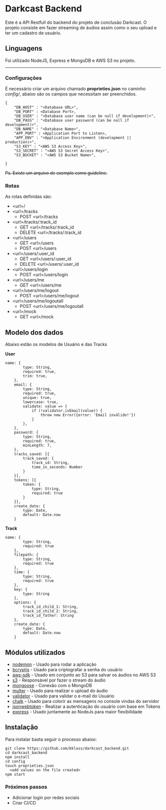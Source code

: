 # Darkcast Backend

Este é a API Restfull do backend do projeto de conclusão Darkcast.
O projeto consiste em fazer streaming de áudios assim como o seu upload e ter um cadastro de usuário.

## Linguagens

Foi utilizado NodeJS, Express e MongoDB e AWS S3 no projeto.

----
### Configurações

É necessário criar um arquivo chamado **proprieties.json** no caminho *config/*, abaixo são os campos que necessitam ser preenchidos.

```
{
    "DB_HOST" : "<Database URL>",
    "DB_PORT" : <Database Port>,
    "DB_USER" : "<Database user name (can be null if development)>",
    "DB_PASS" : "<Database user password (can be null if development)>",
    "DB_NAME" : "<Database Name>",
    "APP_PORT" : <Application Port to Listen>,
    "APP_ENV" : "<Application Environment (development || production)>",
    "S3_KEY" : "<AWS S3 Access Key>",
    "S3_SECRET" : "<AWS S3 Secret Access Key>",
    "S3_BUCKET" : "<AWS S3 Bucket Name>",

}
```
<s>Ps. Existe um arquivo de exemplo como guideline.</s>

### Rotas

As rotas definidas são:
+ \<url\>/
+ \<url\>/tracks
    + POST \<url\>/tracks
+ \<url\>/tracks/:track_id
    + GET \<url\>/tracks/:track_id
    + DELETE \<url\>/tracks/:track_id
+ \<url\>/users
    + GET \<url\>/users 
    + POST \<url\>/users
+ \<url\>/users/:user_id
    + GET \<url\>/users/:user_id
    + DELETE \<url\>/users/:user_id
+ \<url\>/users/login
    + POST \<url\>/users/login
+ \<url\>/users/me
    + GET \<url\>/users/me
+ \<url\>/users/me/logout
    + POST \<url\>/users/me/logout
+ \<url\>/users/me/logoutall
    + POST \<url\>/users/me/logoutall
+ \<url\>/mock
    + GET \<url\>/mock

## Modelo dos dados

Abaixo estão os modelos de Usuário e das Tracks

**User**
```
name: {
        type: String,
        required: true,
        trim: true,
    },
    email: {
        type: String,
        required: true,
        unique: true,
        lowercase: true,
        validate: value => {
            if (!validator.isEmail(value)) {
                throw new Error({error: 'Email inválido!'})
            }
        },
    },
    password: {
        type: String,
        required: true,
        minLength: 7,
    },
    tracks_saved: [{
        track_saved: {
            track_id: String,
            time_in_seconds: Number
        }
    }],
    tokens: [{
        token: {
            type: String,
            required: true
        }
    }],
    create_date: {
        type: Date,
        default: Date.now
    }
```

**Track**
```
name: {
        type: String,
        required: true
    },
    filepath: {
        type: String,
        required: true
    },
    time: {
        type: String,
        required: true
    },
    key: {
        type: String
    },
    options: {
        track_id_child_1: String,
        track_id_child_2: String,
        track_id_father: String
    },
    create_date: {
        type: Date,
        default: Date.now
    }
```

## Módulos utilizados

* [nodemon](https://nodemon.io/) - Usado para rodar a aplicação
* [bcryptjs](https://www.npmjs.com/package/bcryptjs) - Usado para criptografar a senha do usuário
* [aws-sdk](https://www.npmjs.com/package/aws-sdk) - Usado em conjunto ao S3 para salvar os áudios no AWS S3
* [s3](https://www.npmjs.com/package/s3) - Responsável por fazer o stream do áudio
* [mongoose](https://mongoosejs.com/) - Conexão com o MongoDB
* [multer](https://github.com/expressjs/multer) - Usado para realizar o upload do áudio
* [validator](https://www.npmjs.com/package/validator) - Usado para validar o e-mail do Usuário
* [chalk](https://www.npmjs.com/package/chalk) - Usado para colorir as mensagens no console vindas do servidor
* [jsonwebtoken](https://www.npmjs.com/package/jsonwebtoken) - Realizar a autenticação do usuário com base em Tokens
* [express](https://expressjs.com/) - Usado juntamente ao NodeJs para maior flexibilidade

## Instalação

Para instalar basta seguir o processo abaixo:

```
git clone https://github.com/bklass/darkcast_backend.git
cd darkcast_backend
npm install
cd config
touch proprieties.json
  <add values on the file created>
npm start
```

### Próximos passos

* Adicionar login por redes sociais
* Criar CI/CD
